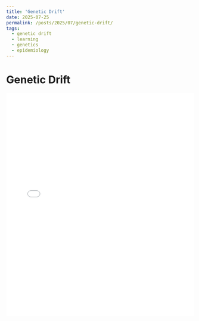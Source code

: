```yaml
---
title: 'Genetic Drift'
date: 2025-07-25
permalink: /posts/2025/07/genetic-drift/
tags:
  - genetic drift
  - learning
  - genetics
  - epidemiology
---
```


Genetic Drift
=========
<iframe src="files/genetic_drift.html" width="100%" height="600px" style="border:none;"></iframe>
